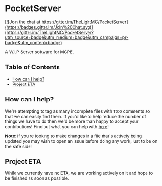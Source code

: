 PocketServer
============

[![Join the chat at https://gitter.im/TheLightMC/PocketServer](https://badges.gitter.im/Join%20Chat.svg)](https://gitter.im/TheLightMC/PocketServer?utm_source=badge&utm_medium=badge&utm_campaign=pr-badge&utm_content=badge)

A W.I.P Server software for MCPE.

## Table of Contents
- [How can I help?](#how-can-i-help)
- [Project ETA](#project-eta)

## How can I help?

We're attempting to tag as many incomplete files with `TODO` comments so that we can easily find them. If you'd like to help reduce the number of things we have to do then we'd be more than happy to accept your contributions! Find out what you can help with [here](https://github.com/TheLightMC/PocketServer/search?utf8=%E2%9C%93&q=TODO)!

**Note**: If you're looking to make changes in a file that's actively being updated you may wish to open an issue before doing any work, just to be on the safe side!

## Project ETA

While we currently have no ETA, we are working actively on it and hope to be finished as soon as possible.
